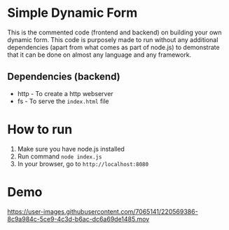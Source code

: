 # Simple Dynamic Form
This is the commented code (frontend and backend) on building your own dynamic form.
This code is purposely made to run without any additional dependencies (apart from what comes as part of node.js) to demonstrate that it can be done on almost any language and any framework.

## Dependencies (backend)
- http - To create a http webserver
- fs - To serve the `index.html` file

# How to run
1. Make sure you have node.js installed
2. Run command `node index.js`
3. In your browser, go to `http://localhost:8080`

# Demo
https://user-images.githubusercontent.com/7065141/220569386-8c9a984c-5ce9-4c3d-b6ac-dc6a69de1485.mov

